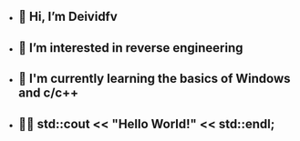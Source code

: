 - ## 👋 Hi, I’m Deividfv
 
- ## 👀 I’m interested in reverse engineering

- ## 🌱 I'm currently learning the basics of Windows and c/c++

- ## 🐱‍💻 std::cout << "Hello World!" << std::endl;

<!---
Deividfv/Deividfv is a ✨ special ✨ repository because its `README.md` (this file) appears on your GitHub profile.
You can click the Preview link to take a look at your changes.
--->
